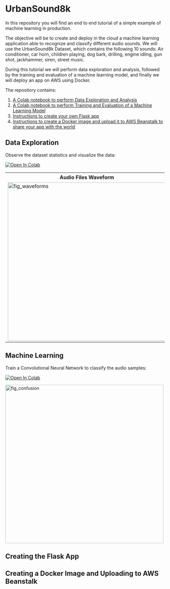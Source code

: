 # UrbanSound8k 

In this repository you will find an end to end tutorial of a simple example of machine learning in production.

The objective will be to create and deploy in the cloud a machine learning application able to recognize and classify different audio sounds. We will use the UrbanSound8k Dataset, which contains the following 10 sounds: Air conditioner, car horn, children playing, dog bark, drilling, engine idling, gun shot, jackhammer, 
siren, street music. 

During this tutorial we will perform data exploration and analysis, followed by the training and evaluation of a machine learning model, and finally we will deploy an app on AWS using Docker. 

The repository contains:

1. [A Colab notebook to perform Data Exploration and Analysis](https://github.com/jsalbert/urban_sound8k_deep_learning#data-exploration)
2. [A Colab notebook to perform Training and Evaluation of a Machine Learning Model](https://github.com/jsalbert/urban_sound8k_deep_learning#machine-learning)
3. [Instructions to create your own Flask app](https://github.com/jsalbert/urban_sound8k_deep_learning#creating-the-flask-app)
4. [Instructions to create a Docker image and upload it to AWS Beanstalk to share your app with the world](https://github.com/jsalbert/urban_sound8k_deep_learning#)

## Data Exploration

Observe the dataset statistics and visualize the data: 

[![Open In Colab](https://colab.research.google.com/assets/colab-badge.svg)](https://colab.research.google.com/github/jsalbert/urban_sound8k_deep_learning/blob/main/notebooks/UrbanSound8k_data_exploration.ipynb)


<table style="width:100%">
  <tr>
    <th>Audio Files Waveform</th>
    <th>Audio Files Mel-Spectogram</th>
  </tr>
  <tr>
    <td><img src="https://github.com/jsalbert/urban_sound8k_deep_learning/blob/main/images/urban_sound_waveforms.png?raw=true" alt="fig_waveforms" width="500"/></td>
    <td><img src="https://github.com/jsalbert/urban_sound8k_deep_learning/blob/main/images/urban_sound_spectograms.png?raw=true" alt="fig_spectograms" width="500"/></td>
  </tr>
</table>

## Machine Learning 

Train a Convolutional Neural Network to classify the audio samples: 

[![Open In Colab](https://colab.research.google.com/assets/colab-badge.svg)](https://colab.research.google.com/github/jsalbert/urban_sound8k_deep_learning/blob/main/notebooks/UrbanSound8k_machine_learning.ipynb)


<img src="https://github.com/jsalbert/urban_sound8k_deep_learning/blob/main/images/urban_sound_confusion_matrix.png?raw=true" alt="fig_confusion" width="500"/>

## Creating the Flask App

## Creating a Docker Image and Uploading to AWS Beanstalk

